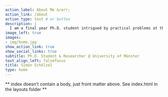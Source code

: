 ```yaml
---
action_label: About Me &rarr;
action_link: /about
action_type: text # or button 
description: |
  I am a final year Ph.D. student intrigued by practical problems at the intersection of data science, machine learning, and accounting. As an educator, I try to empower others to discover and embrace the merits of data and AI. As a researcher, I explore how machine learning can inform managerial decision-making and help make complex phenomena measurable.
image_left: true
images:
- img/home.jpg
show_action_link: true
show_social_links: true
subtitle: Ph.D. Student & Researcher @ University of Münster
text_align_left: falsefocus
title: Simon Schölzel
type: home
---
```


** index doesn't contain a body, just front matter above.
See index.html in the layouts folder **
